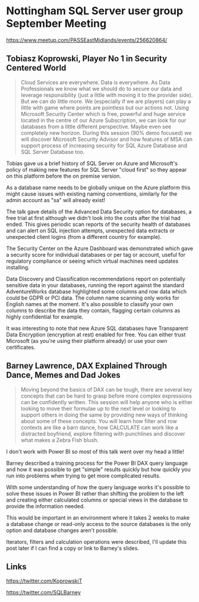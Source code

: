 # Nottingham SQL Server user group September Meeting

<https://www.meetup.com/PASSEastMidlands/events/256620864/>

## Tobiasz Koprowski, Player No 1 in Security Centered World

> Cloud Services are everywhere. Data is everywhere. As Data Professionals we know what we should do to secure our data and leverage responsibility (just a little with moving it to the provider side). But we can do little more. We (especially if we are players) can play a little with game where points are pointless but our actions not. Using Microsoft Security Center which is free, powerful and huge service located in the centre of our Azure Subscription, we can look for our databases from a little different perspective. Maybe even see completely new horizon. During this session (90% demo focused) we will discover Microsoft Security Advisor and how features of MSA can support process of increasing security for SQL Azure Database and SQL Server Database too.

Tobias gave us a brief history of SQL Server on Azure and Microsoft's policy of making new features for SQL Server "cloud first" so they appear on this platform before the on premise version.

As a database name needs to be globally unique on the Azure platform this might cause issues with existing naming conventions, similarly for the admin account as "sa" will already exist!

The talk gave details of the Advanced Data Security option for databases, a free trial at first although we didn't look into the costs after the trial had ended. This gives periodic scan reports of the security health of databases and can alert on SQL injection attempts, unexpected data extracts or unexpected client logins (from a different country for example).

The Security Center on the Azure Dashboard was demonstrated which gave a security score for individual databases or per tag or account, useful for regulatory compliance or seeing which virtual machines need updates installing.

Data Discovery and Classification recommendations report on potentially sensitive data in your databases, running the report against the standard AdventureWorks database highlighted some columns and row data which could be GDPR or PCI data. The column name scanning only works for English names at the moment. It's also possible to classify your own columns to describe the data they contain, flagging certain columns as highly confidential for example.

It was interesting to note that new Azure SQL databases have Transparent Data Encryption (encryption at rest) enabled for free. You can either trust Microsoft (as you're using their platform already) or use your own certificates.

## Barney Lawrence, DAX Explained Through Dance, Memes and Dad Jokes

> Moving beyond the basics of DAX can be tough, there are several key concepts that can be hard to grasp before more complex expressions can be confidently written. This session will help anyone who is either looking to move their formulae up to the next level or looking to support others in doing the same by providing new ways of thinking about some of these concepts. You will learn how filter and row contexts are like a barn dance, how CALCULATE can work like a distracted boyfriend, explore filtering with punchlines and discover what makes a Zebra Fish blush.

I don't work with Power BI so most of this talk went over my head a little!

Barney described a training process for the Power BI DAX query language and how it was possible to get "simple" results quickly but how quickly you run into problems when trying to get more complicated results.

With some understanding of how the query language works it's possible to solve these issues in Power BI rather than shifting the problem to the left and creating either calculated columns or special views in the database to provide the information needed.

This would be important in an environment where it takes 2 weeks to make a database change or read-only access to the source databases is the only option and database changes aren't possible.

Iterators, filters and calculation operations were described, I'll update this post later if I can find a copy or link to Barney's slides.

## Links

<https://twitter.com/KoprowskiT>

<https://twitter.com/SQLBarney>
